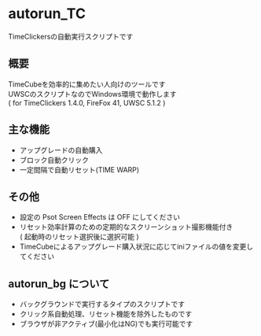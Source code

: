# autorun_TC
TimeClickersの自動実行スクリプトです

## 概要
TimeCubeを効率的に集めたい人向けのツールです  
UWSCのスクリプトなのでWindows環境で動作します  
( for TimeClickers 1.4.0, FireFox 41, UWSC 5.1.2 )

## 主な機能
* アップグレードの自動購入
* ブロック自動クリック
* 一定間隔で自動リセット(TIME WARP)

## その他
* 設定の Psot Screen Effects は OFF にしてください
* リセット効率計算のための定期的なスクリーンショット撮影機能付き  
( 起動時のリセット選択後に選択可能 )
* TimeCubeによるアップグレード購入状況に応じてiniファイルの値を変更してください

## autorun_bg について
* バックグラウンドで実行するタイプのスクリプトです
* クリック系自動処理、リセット機能を除外したものです
* ブラウザが非アクティブ(最小化はNG)でも実行可能です